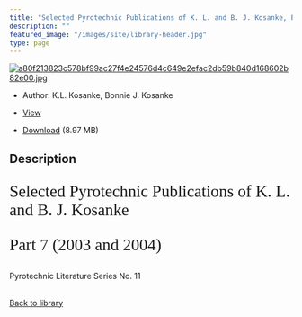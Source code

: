 ```yaml
---
title: "Selected Pyrotechnic Publications of K. L. and B. J. Kosanke, Part 7 (2003 and 2004)"
description: ""
featured_image: "/images/site/library-header.jpg"
type: page
---
```


<a href="https://drive.google.com/file/d/1f6GniZuyR9HblqeJGXll_SssOyfQSlG2/view" target="_blank">![a80f213823c578bf99ac27f4e24576d4c649e2efac2db59b840d168602b82e00.jpg](/images/library/a80f213823c578bf99ac27f4e24576d4c649e2efac2db59b840d168602b82e00.jpg)</a>
* Author: K.L. Kosanke, Bonnie J. Kosanke
* <a href="https://drive.google.com/file/d/1f6GniZuyR9HblqeJGXll_SssOyfQSlG2/view" target="_blank">View</a>

* [Download](https://drive.google.com/uc?export=download&id=1f6GniZuyR9HblqeJGXll_SssOyfQSlG2) (8.97 MB)

## Description<div>
<p style="font-family: 'BookmanOldStyle,Bold'; font-size: 22pt">Selected Pyrotechnic Publications of K. L. and B. J. Kosanke</p>
<p style="font-family: 'BookmanOldStyle,Bold'; font-size: 22pt">Part 7 (2003 and 2004) </p>
<p>Pyrotechnic Literature Series No. 11</p></div>

<br />[Back to library](/library/)
